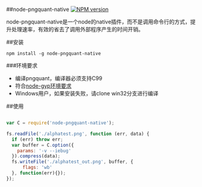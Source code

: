 ##node-pngquant-native
[![NPM version](https://badge.fury.io/js/node-pngquant-native.png)](http://badge.fury.io/js/node-pngquant-native)

node-pngquant-native是一个node的native插件，而不是调用命令行的方式，提升处理速率，有效的省去了调用外部程序产生的时间开销。

##安装

    npm install -g node-pngquant-native
    
###环境要求
+ 编译pngquant，编译器必须支持C99
+ 符合[node-gyp环境要求](https://github.com/TooTallNate/node-gyp#installation)
+ Windows用户，如果安装失败，请clone win32分支进行编译

##使用

```javascript

var C = require('node-pngquant-native');

fs.readFile('./alphatest.png', function (err, data) {
  if (err) throw err;
  var buffer = C.option({
    params: '-v --iebug'
  }).compress(data);
  fs.writeFile('./alphatest_out.png', buffer, {
      flags: 'wb'
  }, function(err){});
});


```
